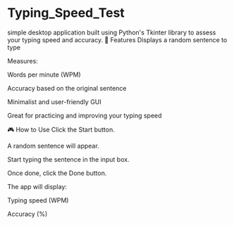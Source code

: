 # Typing_Speed_Test
 simple desktop application built using Python's Tkinter library to assess your typing speed and accuracy.
📌 Features
Displays a random sentence to type

Measures:

Words per minute (WPM)

Accuracy based on the original sentence

Minimalist and user-friendly GUI

Great for practicing and improving your typing speed

🎮 How to Use
Click the Start button.

A random sentence will appear.

Start typing the sentence in the input box.

Once done, click the Done button.

The app will display:

Typing speed (WPM)

Accuracy (%)


